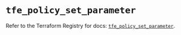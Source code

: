 # `tfe_policy_set_parameter`

Refer to the Terraform Registry for docs: [`tfe_policy_set_parameter`](https://registry.terraform.io/providers/hashicorp/tfe/0.69.0/docs/resources/policy_set_parameter).
